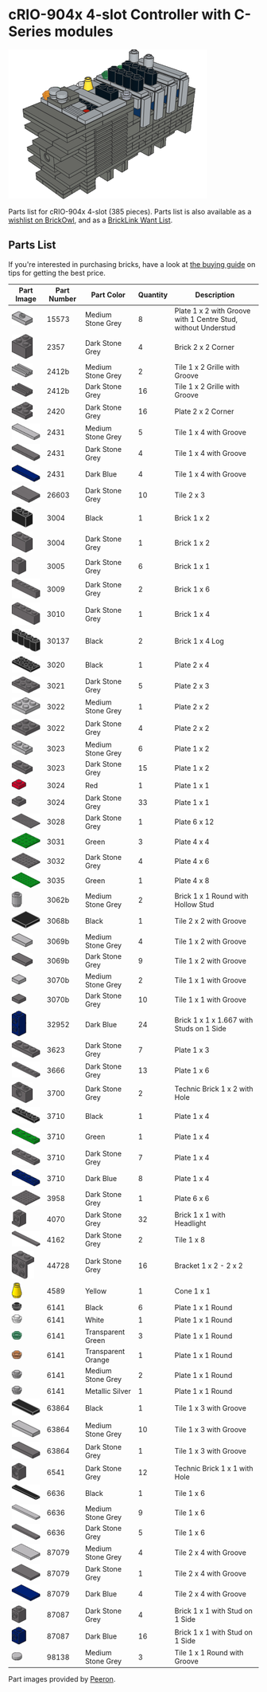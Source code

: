 # cRIO-904x 4-slot Controller with C-Series modules

![cRIO](./Images/cRIO_904x_4-slot.png "cRIO")

Parts list for cRIO-904x 4-slot (385 pieces). Parts list is also available as a [wishlist on BrickOwl](https://www.brickowl.com/wishlist/view/Dataflow_G/crio-904x-4-slot-controller), and as a [BrickLink Want List](./cRIO-904x%204-slot%20(BrickLink%20Want%20List).xml?raw=true).

## Parts List
If you're interested in purchasing bricks, have a look at [the buying guide](../../README.md#purchasing-bricks) on tips for getting the best price.

Part Image | Part Number | Part Color | Quantity | Description
-----------|-------------|-----------------------|----------|------------
![15573](./Images/15573.png "15573") | 15573 | Medium Stone Grey | 8 | Plate 1 x 2 with Groove with 1 Centre Stud, without Understud
![2357](./Images/2357.png "2357") | 2357 | Dark Stone Grey | 4 | Brick 2 x 2 Corner
![2412b](./Images/2412b_002.png "2412b") | 2412b | Medium Stone Grey | 2 | Tile 1 x 2 Grille with Groove
![2412b](./Images/2412b.png "2412b") | 2412b | Dark Stone Grey | 16 | Tile 1 x 2 Grille with Groove
![2420](./Images/2420.png "2420") | 2420 | Dark Stone Grey | 16 | Plate 2 x 2 Corner
![2431](./Images/2431_003.png "2431") | 2431 | Medium Stone Grey | 5 | Tile 1 x 4 with Groove
![2431](./Images/2431.png "2431") | 2431 | Dark Stone Grey | 4 | Tile 1 x 4 with Groove
![2431](./Images/2431_002.png "2431") | 2431 | Dark Blue | 4 | Tile 1 x 4 with Groove
![26603](./Images/26603.png "26603") | 26603 | Dark Stone Grey | 10 | Tile 2 x 3
![3004](./Images/3004_002.png "3004") | 3004 | Black | 1 | Brick 1 x 2
![3004](./Images/3004.png "3004") | 3004 | Dark Stone Grey | 1 | Brick 1 x 2
![3005](./Images/3005.png "3005") | 3005 | Dark Stone Grey | 6 | Brick 1 x 1
![3009](./Images/3009.png "3009") | 3009 | Dark Stone Grey | 2 | Brick 1 x 6
![3010](./Images/3010.png "3010") | 3010 | Dark Stone Grey | 1 | Brick 1 x 4
![30137](./Images/30137.png "30137") | 30137 | Black | 2 | Brick 1 x 4 Log
![3020](./Images/3020.png "3020") | 3020 | Black | 1 | Plate 2 x 4
![3021](./Images/3021.png "3021") | 3021 | Dark Stone Grey | 5 | Plate 2 x 3
![3022](./Images/3022_002.png "3022") | 3022 | Medium Stone Grey | 1 | Plate 2 x 2
![3022](./Images/3022.png "3022") | 3022 | Dark Stone Grey | 4 | Plate 2 x 2
![3023](./Images/3023.png "3023") | 3023 | Medium Stone Grey | 6 | Plate 1 x 2
![3023](./Images/3023_002.png "3023") | 3023 | Dark Stone Grey | 15 | Plate 1 x 2
![3024](./Images/3024.png "3024") | 3024 | Red | 1 | Plate 1 x 1
![3024](./Images/3024_002.png "3024") | 3024 | Dark Stone Grey | 33 | Plate 1 x 1
![3028](./Images/3028.png "3028") | 3028 | Dark Stone Grey | 1 | Plate 6 x 12
![3031](./Images/3031.png "3031") | 3031 | Green | 3 | Plate 4 x 4
![3032](./Images/3032.png "3032") | 3032 | Dark Stone Grey | 4 | Plate 4 x 6
![3035](./Images/3035.png "3035") | 3035 | Green | 1 | Plate 4 x 8
![3062b](./Images/3062b.png "3062b") | 3062b | Medium Stone Grey | 2 | Brick 1 x 1 Round with Hollow Stud
![3068b](./Images/3068b.png "3068b") | 3068b | Black | 1 | Tile 2 x 2 with Groove
![3069b](./Images/3069b_002.png "3069b") | 3069b | Medium Stone Grey | 4 | Tile 1 x 2 with Groove
![3069b](./Images/3069b.png "3069b") | 3069b | Dark Stone Grey | 9 | Tile 1 x 2 with Groove
![3070b](./Images/3070b_002.png "3070b") | 3070b | Medium Stone Grey | 2 | Tile 1 x 1 with Groove
![3070b](./Images/3070b.png "3070b") | 3070b | Dark Stone Grey | 10 | Tile 1 x 1 with Groove
![32952](./Images/32952.png "32952") | 32952 | Dark Blue | 24 | Brick 1 x 1 x 1.667 with Studs on 1 Side
![3623](./Images/3623.png "3623") | 3623 | Dark Stone Grey | 7 | Plate 1 x 3
![3666](./Images/3666.png "3666") | 3666 | Dark Stone Grey | 13 | Plate 1 x 6
![3700](./Images/3700.png "3700") | 3700 | Dark Stone Grey | 2 | Technic Brick 1 x 2 with Hole
![3710](./Images/3710_003.png "3710") | 3710 | Black | 1 | Plate 1 x 4
![3710](./Images/3710.png "3710") | 3710 | Green | 1 | Plate 1 x 4
![3710](./Images/3710_004.png "3710") | 3710 | Dark Stone Grey | 7 | Plate 1 x 4
![3710](./Images/3710_002.png "3710") | 3710 | Dark Blue | 8 | Plate 1 x 4
![3958](./Images/3958.png "3958") | 3958 | Dark Stone Grey | 1 | Plate 6 x 6
![4070](./Images/4070.png "4070") | 4070 | Dark Stone Grey | 32 | Brick 1 x 1 with Headlight
![4162](./Images/4162.png "4162") | 4162 | Dark Stone Grey | 2 | Tile 1 x 8
![44728](./Images/44728.png "44728") | 44728 | Dark Stone Grey | 16 | Bracket 1 x 2 - 2 x 2
![4589](./Images/4589.png "4589") | 4589 | Yellow | 1 | Cone 1 x 1
![6141](./Images/6141_002.png "6141") | 6141 | Black | 6 | Plate 1 x 1 Round
![6141](./Images/6141.png "6141") | 6141 | White | 1 | Plate 1 x 1 Round
![6141](./Images/6141_004.png "6141") | 6141 | Transparent Green | 3 | Plate 1 x 1 Round
![6141](./Images/6141_003.png "6141") | 6141 | Transparent Orange | 1 | Plate 1 x 1 Round
![6141](./Images/6141_005.png "6141") | 6141 | Medium Stone Grey | 2 | Plate 1 x 1 Round
![6141](./Images/6141_005.png "6141") | 6141 | Metallic Silver | 1 | Plate 1 x 1 Round
![63864](./Images/63864_003.png "63864") | 63864 | Black | 1 | Tile 1 x 3 with Groove
![63864](./Images/63864.png "63864") | 63864 | Medium Stone Grey | 10 | Tile 1 x 3 with Groove
![63864](./Images/63864_002.png "63864") | 63864 | Dark Stone Grey | 1 | Tile 1 x 3 with Groove
![6541](./Images/6541.png "6541") | 6541 | Dark Stone Grey | 12 | Technic Brick 1 x 1 with Hole
![6636](./Images/6636_002.png "6636") | 6636 | Black | 1 | Tile 1 x 6
![6636](./Images/6636.png "6636") | 6636 | Medium Stone Grey | 9 | Tile 1 x 6
![6636](./Images/6636_003.png "6636") | 6636 | Dark Stone Grey | 5 | Tile 1 x 6
![87079](./Images/87079_003.png "87079") | 87079 | Medium Stone Grey | 4 | Tile 2 x 4 with Groove
![87079](./Images/87079_002.png "87079") | 87079 | Dark Stone Grey | 1 | Tile 2 x 4 with Groove
![87079](./Images/87079.png "87079") | 87079 | Dark Blue | 4 | Tile 2 x 4 with Groove
![87087](./Images/87087_002.png "87087") | 87087 | Dark Stone Grey | 4 | Brick 1 x 1 with Stud on 1 Side
![87087](./Images/87087.png "87087") | 87087 | Dark Blue | 16 | Brick 1 x 1 with Stud on 1 Side
![98138](./Images/98138.png "98138") | 98138 | Medium Stone Grey | 3 | Tile 1 x 1 Round with Groove

Part images provided by [Peeron](http://peeron.com/).
